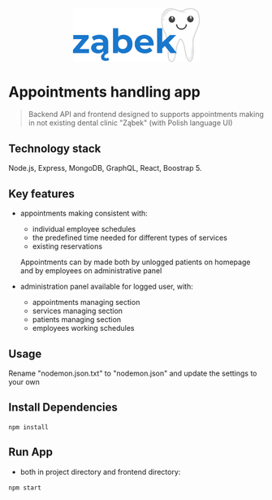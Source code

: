 <p align="center">
    <img alt="Ząbek logo" src="frontend\src\assets\images\logo_zabek.png" width="250px"/>
</p>

# Appointments handling app

> Backend API and frontend designed to supports appointments making in not existing dental clinic "Ząbek" (with Polish language UI)

## Technology stack

Node.js, Express, MongoDB, GraphQL, React, Boostrap 5.

## Key features

- appointments making consistent with:

  - individual employee schedules
  - the predefined time needed for different types of services
  - existing reservations

  Appointments can by made both by unlogged patients on homepage and by employees on administrative panel

- administration panel available for logged user, with:
  - appointments managing section
  - services managing section
  - patients managing section
  - employees working schedules

## Usage

Rename "nodemon.json.txt" to "nodemon.json" and update the settings to your own

## Install Dependencies

```
npm install
```

## Run App

- both in project directory and frontend directory:

```
npm start
```
